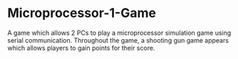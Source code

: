 # Microprocessor-1-Game
A game which allows 2 PCs to play a microprocessor simulation game using serial communication.
Throughout the game, a shooting gun game appears which allows players to gain points for their score.
